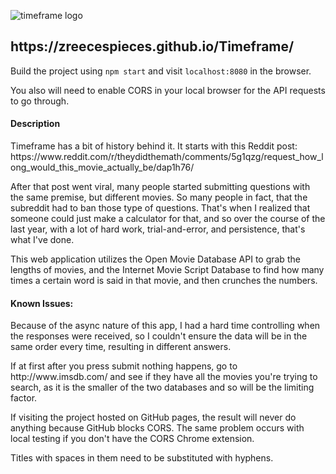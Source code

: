![timeframe logo](https://i.imgur.com/dU2lgU0.png)
<h2>https://zreecespieces.github.io/Timeframe/</h2>

Build the project using <code>npm start</code> and visit <code>localhost:8080</code> in the browser.

You also will need to enable CORS in your local browser for the API requests to go through.
<h4>Description</h4>
<p>Timeframe has a bit of history behind it. It starts with this Reddit post: https://www.reddit.com/r/theydidthemath/comments/5g1qzg/request_how_long_would_this_movie_actually_be/dap1h76/</p>
<p>After that post went viral, many people started submitting questions with the same premise, but different movies. So many people in fact, that the subreddit had to ban those type of questions. That's when I realized that someone could just make a calculator for that, and so over the course of the last year, with a lot of hard work, trial-and-error, and persistence, that's what I've done.</p>

<p>This web application utilizes the Open Movie Database API to grab the lengths of movies, and the Internet Movie Script Database to find how many times a certain word is said in that movie, and then crunches the numbers.</p>
<h4>Known Issues:</h4>
<p>Because of the async nature of this app, I had a hard time controlling when the responses were received, so I couldn't ensure the data will be in the same order every time, resulting in different answers.</p>

<p>If at first after you press submit nothing happens, go to http://www.imsdb.com/ and see if they have all the movies you're trying to search, as it is the smaller of the two databases and so will be the limiting factor.</p>

<p>If visiting the project hosted on GitHub pages, the result will never do anything because GitHub blocks CORS. The same problem occurs with local testing if you don't have the CORS Chrome extension.</p>

<p>Titles with spaces in them need to be substituted with hyphens.</p>
